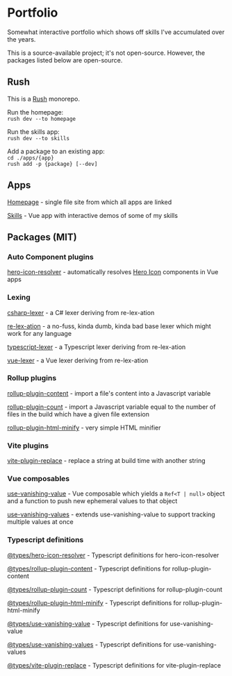 # Portfolio

Somewhat interactive portfolio which shows off skills I've accumulated over the years.

This is a source-available project; it's not open-source. However, the packages listed below are open-source.

## Rush

This is a [Rush](https://rushjs.io/) monorepo.

Run the homepage:  
`rush dev --to homepage`

Run the skills app:  
`rush dev --to skills`

Add a package to an existing app:  
`cd ./apps/{app}`  
`rush add -p {package} [--dev]`

## Apps

[Homepage](./apps/homepage) - single file site from which all apps are linked

[Skills](./apps/skills) - Vue app with interactive demos of some of my skills

## Packages (MIT)

### Auto Component plugins

[hero-icon-resolver](./libs/hero-icon-resolver) - automatically resolves [Hero Icon](https://heroicons.com/) components in Vue apps

### Lexing

[csharp-lexer](./libs/csharp-lexer/) - a C# lexer deriving from re-lex-ation

[re-lex-ation](./libs/re-lex-ation/) - a no-fuss, kinda dumb, kinda bad base lexer which might work for any language

[typescript-lexer](./libs/typescript-lexer/) - a Typescript lexer deriving from re-lex-ation

[vue-lexer](./libs/vue-lexer/) - a Vue lexer deriving from re-lex-ation

### Rollup plugins

[rollup-plugin-content](./libs/rollup-plugin-content) - import a file's content into a Javascript variable

[rollup-plugin-count](./libs/rollup-plugin-count) - import a Javascript variable equal to the number of files in the build which have a given file extension

[rollup-plugin-html-minify](./libs/rollup-plugin-html-minify) - very simple HTML minifier

### Vite plugins

[vite-plugin-replace](./libs/vite-plugin-replace) - replace a string at build time with another string

### Vue composables

[use-vanishing-value](./composables/use-vanishing-value) - Vue composable which yields a `Ref<T | null>` object and a function to push new ephemeral values to that object

[use-vanishing-values](./composables/use-vanishing-values) - extends use-vanishing-value to support tracking multiple values at once

### Typescript definitions

[@types/hero-icon-resolver](./types/hero-icon-resolver) - Typescript definitions for hero-icon-resolver

[@types/rollup-plugin-content](./types/rollup-plugin-content) - Typescript definitions for rollup-plugin-content

[@types/rollup-plugin-count](./types/rollup-plugin-count) - Typescript definitions for rollup-plugin-count

[@types/rollup-plugin-html-minify](./types/rollup-plugin-html-minify) - Typescript definitions for rollup-plugin-html-minify

[@types/use-vanishing-value](./types/use-vanishing-value) - Typescript definitions for use-vanishing-value

[@types/use-vanishing-values](./types/use-vanishing-values) - Typescript definitions for use-vanishing-values

[@types/vite-plugin-replace](./types/vite-plugin-replace) - Typescript definitions for vite-plugin-replace
